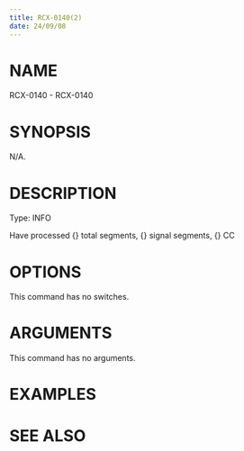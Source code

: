 ```yaml
---
title: RCX-0140(2)
date: 24/09/08
---
```


# NAME

RCX-0140 - RCX-0140

# SYNOPSIS

N/A.

# DESCRIPTION

Type: INFO

Have processed {} total segments, {} signal segments, {} CC

# OPTIONS

This command has no switches.

# ARGUMENTS

This command has no arguments.

# EXAMPLES

# SEE ALSO

